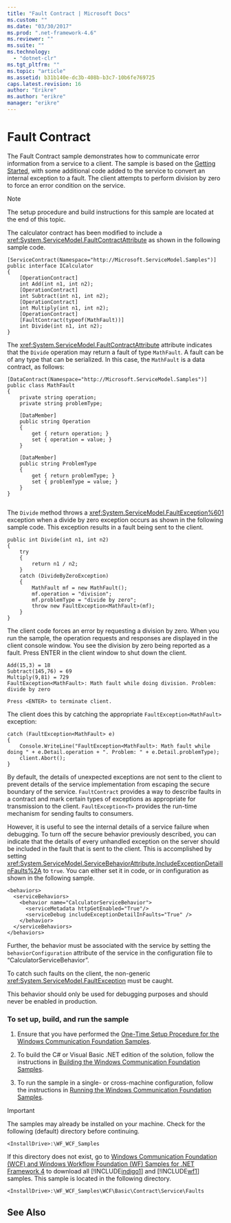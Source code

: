 ```yaml
---
title: "Fault Contract | Microsoft Docs"
ms.custom: ""
ms.date: "03/30/2017"
ms.prod: ".net-framework-4.6"
ms.reviewer: ""
ms.suite: ""
ms.technology: 
  - "dotnet-clr"
ms.tgt_pltfrm: ""
ms.topic: "article"
ms.assetid: b31b140e-dc3b-408b-b3c7-10b6fe769725
caps.latest.revision: 16
author: "Erikre"
ms.author: "erikre"
manager: "erikre"
---
```

# Fault Contract
The Fault Contract sample demonstrates how to communicate error information from a service to a client. The sample is based on the [Getting Started](../../../../docs/framework/wcf/samples/getting-started-sample.md), with some additional code added to the service to convert an internal exception to a fault. The client attempts to perform division by zero to force an error condition on the service.  
  
> [!NOTE]
>  The setup procedure and build instructions for this sample are located at the end of this topic.  
  
 The calculator contract has been modified to include a <xref:System.ServiceModel.FaultContractAttribute> as shown in the following sample code.  
  
```  
[ServiceContract(Namespace="http://Microsoft.ServiceModel.Samples")]  
public interface ICalculator  
{  
    [OperationContract]  
    int Add(int n1, int n2);  
    [OperationContract]  
    int Subtract(int n1, int n2);  
    [OperationContract]  
    int Multiply(int n1, int n2);  
    [OperationContract]  
    [FaultContract(typeof(MathFault))]  
    int Divide(int n1, int n2);  
}  
```  
  
 The <xref:System.ServiceModel.FaultContractAttribute> attribute indicates that the `Divide` operation may return a fault of type `MathFault`. A fault can be of any type that can be serialized. In this case, the `MathFault` is a data contract, as follows:  
  
```  
[DataContract(Namespace="http://Microsoft.ServiceModel.Samples")]  
public class MathFault  
{      
    private string operation;  
    private string problemType;  
  
    [DataMember]  
    public string Operation  
    {  
        get { return operation; }  
        set { operation = value; }  
    }  
  
    [DataMember]          
    public string ProblemType  
    {  
        get { return problemType; }  
        set { problemType = value; }  
    }  
}  
  
```  
  
 The `Divide` method throws a <xref:System.ServiceModel.FaultException%601> exception when a divide by zero exception occurs as shown in the following sample code. This exception results in a fault being sent to the client.  
  
```  
public int Divide(int n1, int n2)  
{  
    try  
    {  
        return n1 / n2;  
    }  
    catch (DivideByZeroException)  
    {  
        MathFault mf = new MathFault();  
        mf.operation = "division";  
        mf.problemType = "divide by zero";  
        throw new FaultException<MathFault>(mf);  
    }  
}  
```  
  
 The client code forces an error by requesting a division by zero. When you run the sample, the operation requests and responses are displayed in the client console window. You see the division by zero being reported as a fault. Press ENTER in the client window to shut down the client.  
  
```  
Add(15,3) = 18  
Subtract(145,76) = 69  
Multiply(9,81) = 729  
FaultException<MathFault>: Math fault while doing division. Problem: divide by zero  
  
Press <ENTER> to terminate client.  
```  
  
 The client does this by catching the appropriate `FaultException<MathFault>` exception:  
  
```  
catch (FaultException<MathFault> e)  
{  
    Console.WriteLine("FaultException<MathFault>: Math fault while doing " + e.Detail.operation + ". Problem: " + e.Detail.problemType);  
    client.Abort();  
}  
```  
  
 By default, the details of unexpected exceptions are not sent to the client to prevent details of the service implementation from escaping the secure boundary of the service. `FaultContract` provides a way to describe faults in a contract and mark certain types of exceptions as appropriate for transmission to the client. `FaultException<T>` provides the run-time mechanism for sending faults to consumers.  
  
 However, it is useful to see the internal details of a service failure when debugging. To turn off the secure behavior previously described, you can indicate that the details of every unhandled exception on the server should be included in the fault that is sent to the client. This is accomplished by setting <xref:System.ServiceModel.ServiceBehaviorAttribute.IncludeExceptionDetailInFaults%2A> to `true`. You can either set it in code, or in configuration as shown in the following sample.  
  
```  
<behaviors>  
  <serviceBehaviors>  
    <behavior name="CalculatorServiceBehavior">  
      <serviceMetadata httpGetEnabled="True"/>  
      <serviceDebug includeExceptionDetailInFaults="True" />  
    </behavior>  
  </serviceBehaviors>  
</behaviors>  
```  
  
 Further, the behavior must be associated with the service by setting the `behaviorConfiguration` attribute of the service in the configuration file to “CalculatorServiceBehavior”.  
  
 To catch such faults on the client, the non-generic <xref:System.ServiceModel.FaultException> must be caught.  
  
 This behavior should only be used for debugging purposes and should never be enabled in production.  
  
### To set up, build, and run the sample  
  
1.  Ensure that you have performed the [One-Time Setup Procedure for the Windows Communication Foundation Samples](../../../../docs/framework/wcf/samples/one-time-setup-procedure-for-the-windows-communication-foundation-samples.md).  
  
2.  To build the C# or Visual Basic .NET edition of the solution, follow the instructions in [Building the Windows Communication Foundation Samples](../../../../docs/framework/wcf/samples/building-the-windows-communication-foundation-samples.md).  
  
3.  To run the sample in a single- or cross-machine configuration, follow the instructions in [Running the Windows Communication Foundation Samples](../../../../docs/framework/wcf/samples/running-the-windows-communication-foundation-samples.md).  
  
> [!IMPORTANT]
>  The samples may already be installed on your machine. Check for the following (default) directory before continuing.  
>   
>  `<InstallDrive>:\WF_WCF_Samples`  
>   
>  If this directory does not exist, go to [Windows Communication Foundation (WCF) and Windows Workflow Foundation (WF) Samples for .NET Framework 4](http://go.microsoft.com/fwlink/?LinkId=150780) to download all [!INCLUDE[indigo1](../../../../includes/indigo1-md.md)] and [!INCLUDE[wf1](../../../../includes/wf1-md.md)] samples. This sample is located in the following directory.  
>   
>  `<InstallDrive>:\WF_WCF_Samples\WCF\Basic\Contract\Service\Faults`  
  
## See Also
